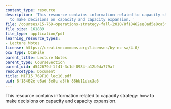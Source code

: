 ```yaml
---
content_type: resource
description: 'This resource contains information related to capacity strategy: how
  to make decisions on capacity and capacity expansion. '
file: /courses/15-769-operations-strategy-fall-2010/8f18462ee8ad5e8ca5fb88bb11dcc3a6_MIT15_769F10_lec10.pdf
file_size: 161889
file_type: application/pdf
learning_resource_types:
- Lecture Notes
license: https://creativecommons.org/licenses/by-nc-sa/4.0/
ocw_type: OCWFile
parent_title: Lecture Notes
parent_type: CourseSection
parent_uid: d542679d-1f41-3c1d-8984-a12b9da779af
resourcetype: Document
title: MIT15_769F10_lec10.pdf
uid: 8f18462e-e8ad-5e8c-a5fb-88bb11dcc3a6
---
```

This resource contains information related to capacity strategy: how to make decisions on capacity and capacity expansion. 